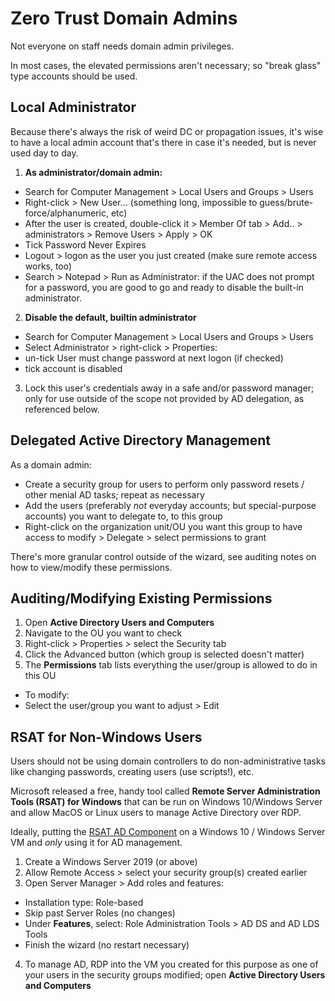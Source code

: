 # Zero Trust Domain Admins
Not everyone on staff needs domain admin privileges.

In most cases, the elevated permissions aren't necessary; so "break glass" type accounts should be used.

## Local Administrator
Because there's always the risk of weird DC or propagation issues, it's wise to have a local admin account that's there in case it's needed, but is never used day to day.

1. **As administrator/domain admin:**

  - Search for Computer Management > Local Users and Groups > Users
  - Right-click > New User... (something long, impossible to guess/brute-force/alphanumeric, etc)
  - After the user is created, double-click it > Member Of tab > Add.. > administrators > Remove Users > Apply > OK
  - Tick Password Never Expires
  - Logout > logon as the user you just created (make sure remote access works, too)
  - Search > Notepad > Run as Administrator: if the UAC does not prompt for a password, you are good to go and ready to disable the built-in administrator.

2. **Disable the default, builtin administrator**

  - Search for Computer Management > Local Users and Groups > Users
  - Select Administrator > right-click > Properties:
  - un-tick User must change password at next logon (if checked)
  - tick account is disabled


3. Lock this user's credentials away in a safe and/or password manager; only for use outside of the scope not provided by AD delegation, as referenced below.

## Delegated Active Directory Management
As a domain admin:
- Create a security group for users to perform only password resets / other menial AD tasks; repeat as necessary
- Add the users (preferably *not* everyday accounts; but special-purpose accounts) you want to delegate to, to this group
- Right-click on the organization unit/OU you want this group to have access to modify > Delegate > select permissions to grant

There's more granular control outside of the wizard, see auditing notes on how to view/modify these permissions.

## Auditing/Modifying Existing Permissions
1. Open **Active Directory Users and Computers**
2. Navigate to the OU you want to check
3. Right-click > Properties > select the Security tab
4. Click the Advanced button (which group is selected doesn't matter)
5. The **Permissions** tab lists everything the user/group is allowed to do in this OU

  - To modify:
  - Select the user/group you want to adjust > Edit

## RSAT for Non-Windows Users
Users should not be using domain controllers to do non-administrative tasks like changing passwords, creating users (use scripts!), etc.

Microsoft released a free, handy tool called **Remote Server Administration Tools (RSAT) for Windows** that can be run on Windows 10/Windows Server and allow MacOS or Linux users to manage Active Directory over RDP.

Ideally, putting the [RSAT AD Component](https://docs.microsoft.com/en-us/troubleshoot/windows-server/system-management-components/remote-server-administration-tools) on a Windows 10 / Windows Server VM and *only* using it for AD management.

1. Create a Windows Server 2019 (or above)
2. Allow Remote Access > select your security group(s) created earlier
3. Open Server Manager > Add roles and features:
  - Installation type: Role-based
  - Skip past Server Roles (no changes)
  - Under **Features**, select: Role Administration Tools > AD DS and AD LDS Tools
  - Finish the wizard (no restart necessary)
4. To manage AD, RDP into the VM you created for this purpose as one of your users in the security groups modified; open **Active Directory Users and Computers**
